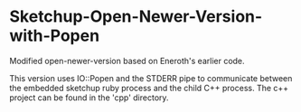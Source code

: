 # Sketchup-Open-Newer-Version-with-Popen
Modified open-newer-version based on Eneroth's earlier code. 

This version uses IO::Popen and the STDERR pipe to communicate between the embedded sketchup ruby process and the child C++ process. The c++ project can be found in the 'cpp' directory.
